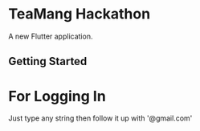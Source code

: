 # TeaMang Hackathon

A new Flutter application.

## Getting Started

# For Logging In
Just type any string then follow it up with '@gmail.com'

